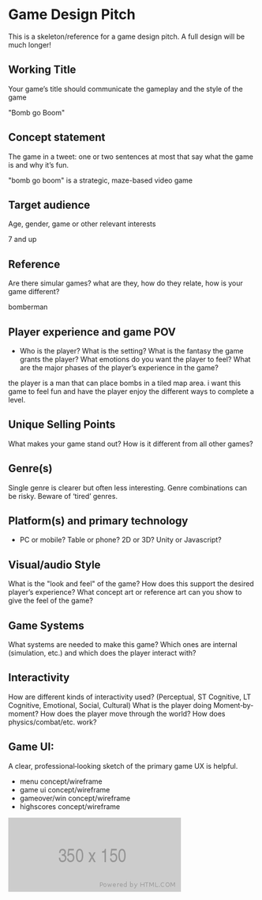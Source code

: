 # Game Design Pitch
This is a skeleton/reference for a game design pitch. A full design will be much longer!   

## Working Title
Your game’s title should communicate the gameplay and the style of the game 

"Bomb go Boom"

## Concept statement  
The game in a tweet: one or two sentences at most that say what the game is and why it’s fun.  

"bomb go boom" is a strategic, maze-based video game

## Target audience  
Age, gender, game or other relevant interests

7 and up

## Reference
Are there simular games? what are they, how do they relate, how is your game different?

bomberman

## Player experience and game POV 

- Who is the player? What is the setting? What is the fantasy the game grants the player? What emotions do you want the player to feel? What are the major phases of the player’s experience in the game?  

the player is a man that can place bombs in a tiled map area. i want this game to feel fun and have the player enjoy the different ways to complete a level.

## Unique Selling Points
What makes your game stand out? How is it different from all other games? 

## Genre(s) 
Single genre is clearer but often less interesting. Genre combinations can be risky. Beware of ‘tired’ genres.  

## Platform(s) and primary technology 
- PC or mobile? Table or phone? 2D or 3D? Unity or Javascript?

## Visual/audio Style 
What is the "look and feel" of the game? How does this support the desired player’s experience? What concept art or reference art can you show to give the feel of the game? 




## Game Systems
What systems are needed to make this game? Which ones are internal (simulation, etc.) and which does the player interact with? 

## Interactivity
How are different kinds of interactivity used? (Perceptual, ST Cognitive, LT Cognitive, Emotional, Social, Cultural) What is the player doing Moment‐by‐moment? How does the player move through the world?  How does physics/combat/etc. work? 

## Game UI:
A clear, professional‐looking sketch of the primary game UX is helpful. 
- menu concept/wireframe
- game ui concept/wireframe
- gameover/win concept/wireframe
- highscores concept/wireframe

![alt text](./images/350x150.png "Logo Title Text 1")
